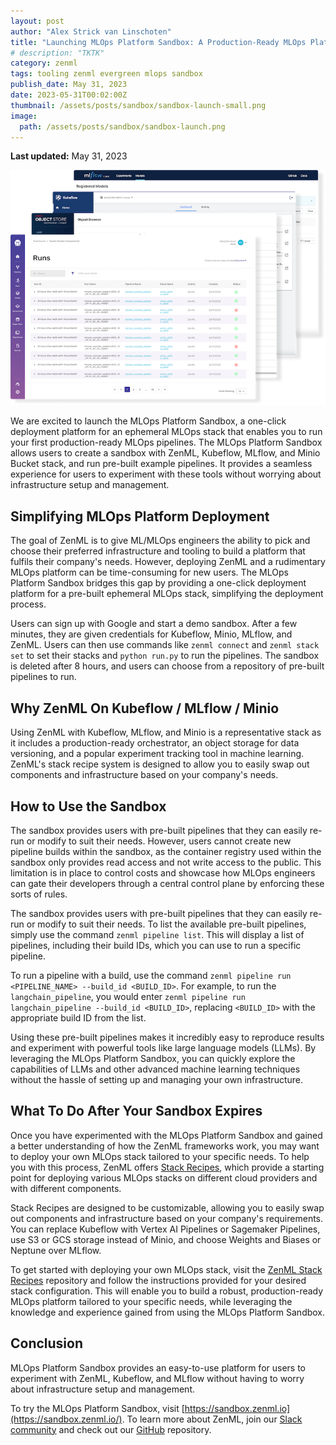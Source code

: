 ```yaml
---
layout: post
author: "Alex Strick van Linschoten"
title: "Launching MLOps Platform Sandbox: A Production-Ready MLOps Platform in an Ephemeral Environment"
# description: "TKTK"
category: zenml
tags: tooling zenml evergreen mlops sandbox
publish_date: May 31, 2023
date: 2023-05-31T00:02:00Z
thumbnail: /assets/posts/sandbox/sandbox-launch-small.png
image:
  path: /assets/posts/sandbox/sandbox-launch.png
---
```


**Last updated:** May 31, 2023

![*Image generated by [Midjourney v5](https://www.midjourney.com/)*](/assets/posts/sandbox/sandbox-launch.png)

We are excited to launch the MLOps Platform Sandbox, a one-click deployment platform for an ephemeral MLOps stack that enables you to run your first production-ready MLOps pipelines. The MLOps Platform Sandbox allows users to create a sandbox with ZenML, Kubeflow, MLflow, and Minio Bucket stack, and run pre-built example pipelines. It provides a seamless experience for users to experiment with these tools without worrying about infrastructure setup and management.

## Simplifying MLOps Platform Deployment

The goal of ZenML is to give ML/MLOps engineers the ability to pick and choose their preferred infrastructure and tooling to build a platform that fulfils their company's needs. However, deploying ZenML and a rudimentary MLOps platform can be time-consuming for new users. The MLOps Platform Sandbox bridges this gap by providing a one-click deployment platform for a pre-built ephemeral MLOps stack, simplifying the deployment process.

Users can sign up with Google and start a demo sandbox. After a few minutes, they are given credentials for Kubeflow, Minio, MLflow, and ZenML. Users can then use commands like `zenml connect` and `zenml stack set` to set their stacks and `python run.py` to run the pipelines. The sandbox is deleted after 8 hours, and users can choose from a repository of pre-built pipelines to run.

## Why ZenML On Kubeflow / MLflow / Minio

Using ZenML with Kubeflow, MLflow, and Minio is a representative stack as it includes a production-ready orchestrator, an object storage for data versioning, and a popular experiment tracking tool in machine learning. ZenML's stack recipe system is designed to allow you to easily swap out components and infrastructure based on your company's needs.

## How to Use the Sandbox

The sandbox provides users with pre-built pipelines that they can easily re-run or modify to suit their needs. However, users cannot create new pipeline builds within the sandbox, as the container registry used within the sandbox only provides read access and not write access to the public. This limitation is in place to control costs and showcase how MLOps engineers can gate their developers through a central control plane by enforcing these sorts of rules.

The sandbox provides users with pre-built pipelines that they can easily re-run or modify to suit their needs. To list the available pre-built pipelines, simply use the command `zenml pipeline list`. This will display a list of pipelines, including their build IDs, which you can use to run a specific pipeline.

To run a pipeline with a build, use the command `zenml pipeline run <PIPELINE_NAME> --build_id <BUILD_ID>`. For example, to run the `langchain_pipeline`, you would enter `zenml pipeline run langchain_pipeline --build_id <BUILD_ID>`, replacing `<BUILD_ID>` with the appropriate build ID from the list.

Using these pre-built pipelines makes it incredibly easy to reproduce results and experiment with powerful tools like large language models (LLMs). By leveraging the MLOps Platform Sandbox, you can quickly explore the capabilities of LLMs and other advanced machine learning techniques without the hassle of setting up and managing your own infrastructure.

## What To Do After Your Sandbox Expires

Once you have experimented with the MLOps Platform Sandbox and gained a better understanding of how the ZenML frameworks work, you may want to deploy your own MLOps stack tailored to your specific needs. To help you with this process, ZenML offers [Stack Recipes](https://github.com/zenml-io/mlops-stacks), which provide a starting point for deploying various MLOps stacks on different cloud providers and with different components.

Stack Recipes are designed to be customizable, allowing you to easily swap out components and infrastructure based on your company's requirements. You can replace Kubeflow with Vertex AI Pipelines or Sagemaker Pipelines, use S3 or GCS storage instead of Minio, and choose Weights and Biases or Neptune over MLflow.

To get started with deploying your own MLOps stack, visit the [ZenML Stack Recipes](https://github.com/zenml-io/mlops-stacks) repository and follow the instructions provided for your desired stack configuration. This will enable you to build a robust, production-ready MLOps platform tailored to your specific needs, while leveraging the knowledge and experience gained from using the MLOps Platform Sandbox.

## Conclusion

MLOps Platform Sandbox provides an easy-to-use platform for users to experiment with ZenML, Kubeflow, and MLflow without having to worry about infrastructure setup and management.

To try the MLOps Platform Sandbox, visit
[https://sandbox.zenml.io](https://sandbox.zenml.io/). To learn more about
ZenML, join our [Slack community](https://zenml.io/slack) and check out our
[GitHub](https://github.com/zenml-io/zenml) repository.
